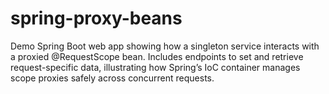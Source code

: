 # spring-proxy-beans
Demo Spring Boot web app showing how a singleton service interacts with a proxied @RequestScope bean. Includes endpoints to set and retrieve request-specific data, illustrating how Spring’s IoC container manages scope proxies safely across concurrent requests.
